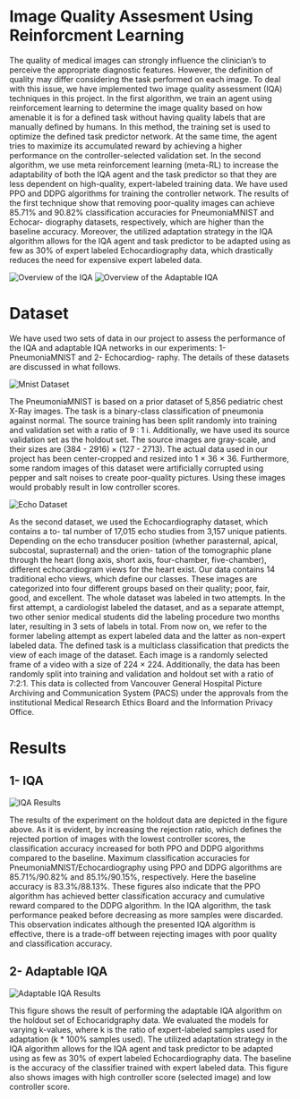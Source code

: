 # Image Quality Assesment Using Reinforcment Learning

The quality of medical images can strongly influence the clinician’s to perceive the appropriate diagnostic features. However, the definition of quality may differ considering the task performed on each image. To deal with this issue, we have implemented two image quality assessment (IQA) techniques in this project. In the first algorithm, we train an agent using reinforcement learning to determine the image quality based on how amenable it is for a defined task without having quality labels that are manually defined by humans. In this method, the training set is used to optimize the defined task predictor network. At the same time, the agent tries to maximize its accumulated reward by achieving a higher performance on the controller-selected validation set. In the second algorithm, we use meta reinforcement learning (meta-RL) to increase the adaptability of both the IQA agent and the task predictor so that they are less dependent on high-quality, expert-labeled training data. We have used PPO and DDPG algorithms for training the controller network.
The results of the first technique show that removing poor-quality images can achieve 85.71% and 90.82% classification accuracies for PneumoniaMNIST and Echocar- diography datasets, respectively, which are higher than the baseline accuracy. Moreover, the utilized adaptation strategy in the IQA algorithm allows for the IQA agent and task predictor to be adapted using as few as 30% of expert labeled Echocardiography data, which drastically reduces the need for expensive expert labeled data.

![Overview of the IQA](/Results/overview1.png)
![Overview of the Adaptable IQA](/Results/overview2.png)

# Dataset
We have used two sets of data in our project to assess the performance of the IQA and adaptable IQA networks in our experiments: 1- PneumoniaMNIST and 2- Echocardiog- raphy. The details of these datasets are discussed in what follows.

![Mnist Dataset](/Results/mnist_data.png)

The PneumoniaMNIST is based on a prior dataset of 5,856 pediatric chest X-Ray images. The task is a binary-class classification of pneumonia against normal. The source training has been split randomly into training and validation set with a ratio of 9 : 1 i. Additionally, we have used its source validation set as the holdout set. The source images are gray-scale, and their sizes are (384 - 2916) × (127 - 2713). The actual data used in our project has been center-cropped and resized into 1 × 36 × 36. Furthermore, some random images of this dataset were artificially corrupted using pepper and salt noises to create poor-quality pictures. Using these images would probably result in low controller scores. 

![Echo Dataset](/Results/echo_data.png)

As the second dataset, we used the Echocardiography dataset, which contains a to- tal number of 17,015 echo studies from 3,157 unique patients. Depending on the echo transducer position (whether parasternal, apical, subcostal, suprasternal) and the orien- tation of the tomographic plane through the heart (long axis, short axis, four-chamber, five-chamber), different echocardiogram views for the heart exist. Our data contains 14 traditional echo views, which define our classes. These images are categorized into four different groups based on their quality; poor, fair, good, and excellent. The whole dataset was labeled in two attempts. In the first attempt, a cardiologist labeled the dataset, and as a separate attempt, two other senior medical students did the labeling procedure two months later, resulting in 3 sets of labels in total. From now on, we refer to the former labeling attempt as expert labeled data and the latter as non-expert labeled data. The defined task is a multiclass classification that predicts the view of each image of the dataset. Each image is a randomly selected frame of a video with a size of 224 × 224. Additionally, the data has been randomly split into training and validation and holdout set with a ratio of 7:2:1. This data is collected from Vancouver General Hospital Picture Archiving and Communication System (PACS) under the approvals from the institutional Medical Research Ethics Board and the Information Privacy Office. 

# Results
## 1- IQA

![IQA Results](/Results/result1.png)

The results of the experiment on the holdout data are depicted in the figure above. As it is evident, by increasing the rejection ratio, which defines the rejected portion of images with the lowest controller scores,  the classification accuracy increased for both PPO and DDPG algorithms compared to the baseline. Maximum classification accuracies for PneumoniaMNIST/Echocardiography using PPO and DDPG algorithms are 85.71%/90.82% and 85.1%/90.15%, respectively. Here the baseline accuracy is  83.3%/88.13%. These figures also indicate that the PPO algorithm has achieved better classification accuracy and cumulative reward compared to the DDPG algorithm. In the IQA algorithm, the task performance peaked before decreasing as more samples were discarded. This observation indicates although the presented IQA algorithm is effective, there is a trade-off between rejecting images with poor quality and classification accuracy.

## 2- Adaptable IQA

![Adaptable IQA Results](/Results/result2.png)

This figure shows the result of performing the adaptable IQA algorithm on the holdout set of Echocaridgraphy data. We evaluated the models for varying k-values, where k is the ratio of expert-labeled samples used for adaptation (k * 100% samples used). The utilized adaptation strategy in the IQA algorithm allows for the IQA agent and task predictor to be adapted using as few as 30% of expert labeled Echocardiography data. The baseline is the accuracy of the classifier trained with expert labeled data. This figure also shows images with high controller score (selected image) and low controller score.

